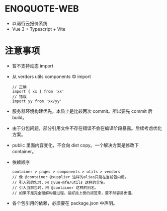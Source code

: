 # ENOQUOTE-WEB

- 以诺行云报价系统
- Vue 3 + Typescript + Vite

# 注意事项

- 暂不支持动态 import
- 从 verdors utils components 中 import
  ```
  // 正确
  import { xx } from 'xx'
  // 错误
  import yy from 'xx/yy'
  ```
- 服务器环境构建优先。本质上是比较两次 commit。所以要先 commit 后 build。
- 由于分包问题，部分引用文件不存在错误不会在编译阶段暴露。后续考虑优化方案。
- public 里面内容变化，不会向 dist copy。一个解决方案是修改下 container。
- 依赖顺序

  ```
  container > pages > components > utils > vendors
  // 像 @container @supplier 这样的alias只能在当前包内用。
  // 引入别的包时，用 @vue-mfe/utils 这样的全名。
  // 引入当前包时，用 @container 这样的别名。
  // 如果不是完全理解构建过程，最好按上面的规范来，要不然容易出错。
  ```

- 各个包引用的依赖，必须要在 package.json 中声明。
